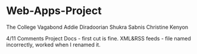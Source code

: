 # Web-Apps-Project

The College Vagabond
Addie Diradoorian Shukra Sabnis Christine Kenyon

4/11 Comments
Project Docs - first cut is fine.
XML&RSS feeds - file named incorrectly, worked when I renamed it.

